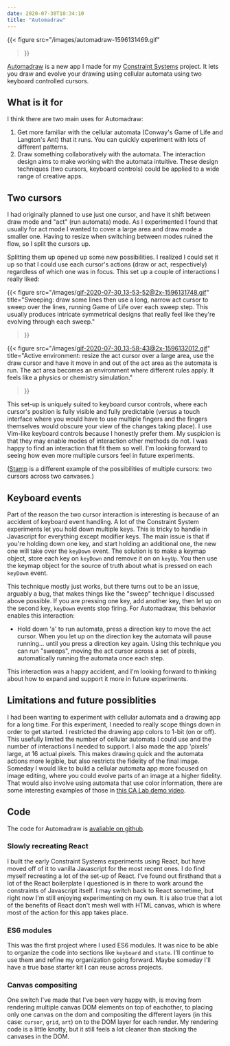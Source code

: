 ```yaml
---
date: 2020-07-30T10:34:10
title: "Automadraw"
---
```


{{< 
figure src="/images/automadraw-1596131469.gif" 
>}}

[Automadraw](https://automadraw.constraint.systems) is a new app I made for my [Constraint Systems](https://constraint.systems) project. It lets you draw and evolve your drawing using cellular automata using two keyboard controlled cursors.

## What is it for

I think there are two main uses for Automadraw:
1. Get more familiar with the cellular automata (Conway's Game of Life and Langton's Ant) that it runs. You can quickly experiment with lots of different patterns.
2. Draw something collaboratively with the automata. The interaction design aims to make working with the automata intuitive. These design techniques (two cursors, keyboard controls) could be applied to a wide range of creative apps.

## Two cursors

I had originally planned to use just one cursor, and have it shift between draw mode and "act" (run automata) mode. As I experimented I found that usually for act mode I wanted to cover a large area and draw mode a smaller one. Having to resize when switching between modes ruined the flow, so I split the cursors up. 

Splitting them up opened up some new possibilities. I realized I could set it up so that I could use each cursor's actions (draw or act, respectively) regardless of which one was in focus. This set up a couple of interactions I really liked:

{{< 
figure src="/images/gif-2020-07-30_13-53-52@2x-1596131748.gif" 
title="Sweeping: draw some lines then use a long, narrow act cursor to sweep over the lines, running Game of Life over each sweep step. This usually produces intricate symmetrical designs that really feel like they're evolving through each sweep."
>}}

{{< 
figure src="/images/gif-2020-07-30_13-58-43@2x-1596132012.gif" 
title="Active environment: resize the act cursor over a large area, use the draw cursor and have it move in and out of the act area as the automata is run. The act area becomes an environment where different rules apply. It feels like a physics or chemistry simulation."
>}}

This set-up is uniquely suited to keyboard cursor controls, where each cursor's position is fully visible and fully predictable (versus a touch interface where you would have to use multiple fingers and the fingers themselves would obscure your view of the changes taking place). I use Vim-like keyboard controls because I honestly prefer them. My suspicion is that they may enable modes of interaction other methods do not. I was happy to find an interaction that fit them so well. I'm looking forward to seeing how even more multiple cursors feel in future experiments.

([Stamp](https://stamp.constraint.systems) is a different example of the possibilities of multiple cursors: two cursors across two canvases.)

## Keyboard events

Part of the reason the two cursor interaction is interesting is because of an accident of keyboard event handling. A lot of the Constraint System experiments let you hold down multiple keys. This is tricky to handle in Javascript for everything except modifier keys. The main issue is that if you're holding down one key, and start holding an additional one, the new one will take over the `keyDown` event. The solution is to make a keymap object, store each key on `keyDown` and remove it on on `keyUp`. You then use the keymap object for the source of truth about what is pressed on each `keyDown` event.

This technique mostly just works, but there turns out to be an issue, arguably a bug, that makes things like the "sweep" technique I discussed above possible. If you are pressing one key, add another key, then let up on the second key, `keyDown` events stop firing. For Automadraw, this behavior enables this interaction:

- Hold down 'a' to run automata, press a direction key to move the act cursor. When you let up on the direction key the automata will pause running... until you press a direction key again. Using this technique you can run "sweeps", moving the act cursor across a set of pixels, automatically running the automata once each step.

This interaction was a happy accident, and I'm looking forward to thinking about how to expand and support it more in future experiments.

## Limitations and future possiblities

I had been wanting to experiment with cellular automata and a drawing app for a long time. For this experiment, I needed to really scope things down in order to get started. I restricted the drawing app colors to 1-bit (on or off). This usefully limited the number of cellular automata I could use and the number of interactions I needed to support. I also made the app 'pixels' large, at 16 actual pixels. This makes drawing quick and the automata actions more legible, but also restricts the fidelity of the final image. Someday I would like to build a cellular automata app more focused on image editing, where you could evolve parts of an image at a higher fidelity. That would also involve using automata that use color information, there are some interesting examples of those in [this CA Lab demo video](https://www.youtube.com/watch?v=lyZUzakG3bE).

## Code

The code for Automadraw is [avaliable on github](https://github.com/constraint-systems/automadraw).

### Slowly recreating React

I built the early Constraint Systems experiments using React, but have moved off of it to vanilla Javascript for the most recent ones. I do find myself recreating a lot of the set-up of React. I've found out firsthand that a lot of the React boilerplate I questioned is in there to work around the constraints of Javascript itself. I may switch back to React sometime, but right now I'm still enjoying experimenting on my own. It is also true that a lot of the benefits of React don't mesh well with HTML canvas, which is where most of the action for this app takes place.

### ES6 modules

This was the first project where I used ES6 modules. It was nice to be able to organize the code into sections like `keyboard` and `state`. I'll continue to use them and refine my organization going forward. Maybe someday I'll have a true base starter kit I can reuse across projects.

### Canvas compositing

One switch I've made that I've been very happy with, is moving from rendering multiple canvas DOM elements on top of eachother, to placing only one canvas on the dom and compositing the different layers (in this case: `cursor`, `grid`, `art`) on to the DOM layer for each render. My rendering code is a little knotty, but it still feels a lot cleaner than stacking the canvases in the DOM.
